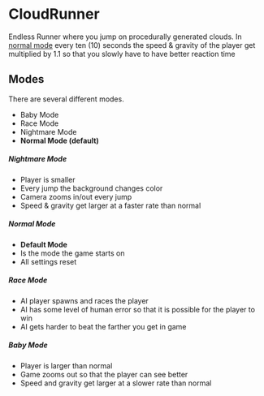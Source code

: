 # CloudRunner

Endless Runner where you jump on procedurally generated clouds.
In [normal mode]() every ten (10) seconds the speed & gravity of the player get multiplied by 1.1 so that you slowly have to have better reaction time


## Modes

There are several different modes.

- Baby Mode
- Race Mode
- Nightmare Mode
- **Normal Mode (default)**


##### Nightmare Mode

- Player is smaller
- Every jump the background changes color
- Camera zooms in/out every jump
- Speed & gravity get larger at a faster rate than normal


##### Normal Mode

- **Default Mode**
- Is the mode the game starts on
- All settings reset


##### Race Mode

- AI player spawns and races the player
- AI has some level of human error so that it is possible for the player to win
- AI gets harder to beat the farther you get in game


##### Baby Mode

- Player is larger than normal
- Game zooms out so that the player can see better
- Speed and gravity get larger at a slower rate than normal
